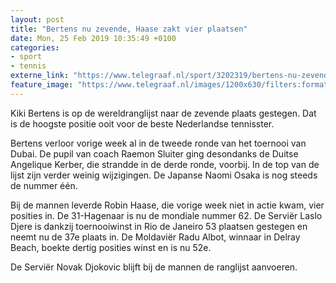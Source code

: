 ```yaml
---
layout: post
title: "Bertens nu zevende, Haase zakt vier plaatsen"
date: Mon, 25 Feb 2019 10:35:49 +0100
categories: 
- sport 
- tennis 
externe_link: "https://www.telegraaf.nl/sport/3202319/bertens-nu-zevende-haase-zakt-vier-plaatsen"
feature_image: "https://www.telegraaf.nl/images/1200x630/filters:format(jpeg):quality(80)/cdn-kiosk-api.telegraaf.nl/30ab367a-38eb-11e9-84ce-0718d6393504.jpg"
---
```


<p class="intro">Kiki Bertens is op de wereldranglijst naar de zevende plaats gestegen. Dat is de hoogste positie ooit voor de beste Nederlandse tennisster.</p> <p>Bertens verloor vorige week al in de tweede ronde van het toernooi van Dubai. De pupil van coach Raemon Sluiter ging desondanks de Duitse Angelique Kerber, die strandde in de derde ronde, voorbij. In de top van de lijst zijn verder weinig wijzigingen. De Japanse Naomi Osaka is nog steeds de nummer één.</p><p>Bij de mannen leverde Robin Haase, die vorige week niet in actie kwam, vier posities in. De 31-Hagenaar is nu de mondiale nummer 62. De Serviër Laslo Djere is dankzij toernooiwinst in Rio de Janeiro 53 plaatsen gestegen en neemt nu de 37e plaats in. De Moldaviër Radu Albot, winnaar in Delray Beach, boekte dertig posities winst en is nu 52e.</p><p>De Serviër Novak Djokovic blijft bij de mannen de ranglijst aanvoeren.</p>
